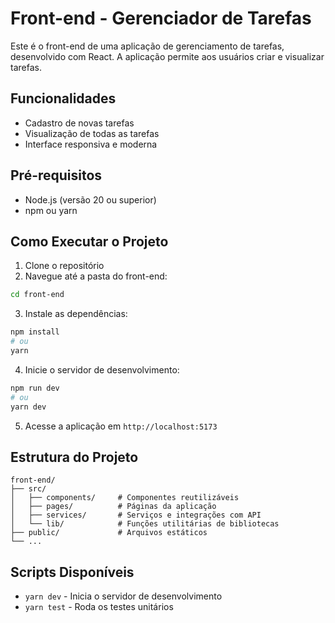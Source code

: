 # Front-end - Gerenciador de Tarefas

Este é o front-end de uma aplicação de gerenciamento de tarefas, desenvolvido com React. A aplicação permite aos usuários criar e visualizar tarefas.

## Funcionalidades

- Cadastro de novas tarefas
- Visualização de todas as tarefas
- Interface responsiva e moderna

## Pré-requisitos

- Node.js (versão 20 ou superior)
- npm ou yarn

## Como Executar o Projeto

1. Clone o repositório
2. Navegue até a pasta do front-end:

```bash
cd front-end
```

3. Instale as dependências:

```bash
npm install
# ou
yarn
```

4. Inicie o servidor de desenvolvimento:

```bash
npm run dev
# ou
yarn dev
```

5. Acesse a aplicação em `http://localhost:5173`

## Estrutura do Projeto

```
front-end/
├── src/
│   ├── components/     # Componentes reutilizáveis
│   ├── pages/          # Páginas da aplicação
│   ├── services/       # Serviços e integrações com API
│   └── lib/            # Funções utilitárias de bibliotecas
├── public/             # Arquivos estáticos
└── ...
```

## Scripts Disponíveis

- `yarn dev` - Inicia o servidor de desenvolvimento
- `yarn test` - Roda os testes unitários
